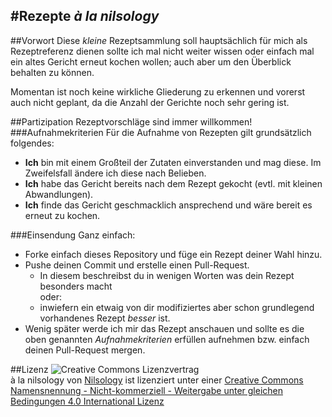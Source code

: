 #Rezepte *à la nilsology*
---

##Vorwort
Diese *kleine* Rezeptsammlung soll hauptsächlich für mich als Rezeptreferenz dienen sollte ich mal nicht weiter wissen oder einfach mal ein altes Gericht erneut kochen wollen; auch aber um den Überblick behalten zu können.  

Momentan ist noch keine wirkliche Gliederung zu erkennen und vorerst auch nicht geplant, da die Anzahl der Gerichte noch sehr gering ist.  

##Partizipation
Rezeptvorschläge sind immer willkommen!
###Aufnahmekriterien
Für die Aufnahme von Rezepten gilt grundsätzlich folgendes:  

* __Ich__ bin mit einem Großteil der Zutaten einverstanden und mag diese. Im Zweifelsfall ändere ich diese nach Belieben.
* __Ich__ habe das Gericht bereits nach dem Rezept gekocht (evtl. mit kleinen Abwandlungen).
* __Ich__ finde das Gericht geschmacklich ansprechend und wäre bereit es erneut zu kochen.

###Einsendung
Ganz einfach:

* Forke einfach dieses Repository und füge ein Rezept deiner Wahl hinzu.
* Pushe deinen Commit und erstelle einen Pull-Request.  
  * In diesem beschreibst du in wenigen Worten was dein Rezept besonders macht  
oder:
  * inwiefern ein etwaig von dir modifiziertes aber schon grundlegend vorhandenes Rezept *besser* ist.
* Wenig später werde ich mir das Rezept anschauen und sollte es die oben genannten *Aufnahmekriterien* erfüllen aufnehmen bzw. einfach deinen Pull-Request mergen.

##Lizenz
![Creative Commons Lizenzvertrag](http://i.creativecommons.org/l/by-nc-sa/4.0/88x31.png)  
à la nilsology von [Nilsology](https://github.com/nilsology/ala-nilsology) ist lizenziert unter einer [Creative Commons Namensnennung - Nicht-kommerziell - Weitergabe unter gleichen Bedingungen 4.0 International Lizenz](http://creativecommons.org/licenses/by-nc-sa/4.0/deed.de)

